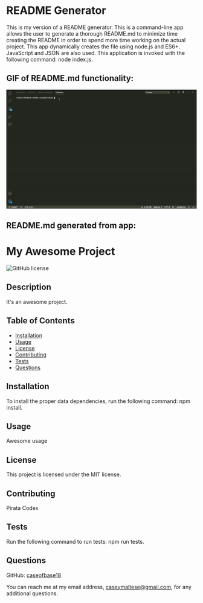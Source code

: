 # README Generator

This is my version of a README generator.  This is a command-line app allows the user to generate a thorough README.md to minimize time creating the README in order to spend more time working on the actual project.  This app dynamically creates the file using node.js and ES6+.  JavaScript and JSON are also used.  This application is invoked with the following command: node index.js.

## GIF of README.md functionality:   
![](ezgif.com-resize.gif)

## README.md generated from app:  

  # My Awesome Project
  ![GitHub license](https://img.shields.io/badge/license-MIT-blueviolet.svg)
  ## Description
  It's an awesome project.
  ## Table of Contents
  * [Installation](#installation)
  * [Usage](#usage)
  * [License](#license)
  * [Contributing](#contributing)
  * [Tests](#tests)
  * [Questions](#questions)
  ## Installation
  To install the proper data dependencies, run the following command: npm install.
  ## Usage
  Awesome usage
  ## License
  This project is licensed under the MIT license.
  ## Contributing
  Pirata Codex
  ## Tests
  Run the following command to run tests: npm run tests.
  ## Questions
  GitHub: [caseofbase18](https://github.com/caseofbase18)  

  You can reach me at my email address, caseymaltese@gmail.com, for any additional questions.